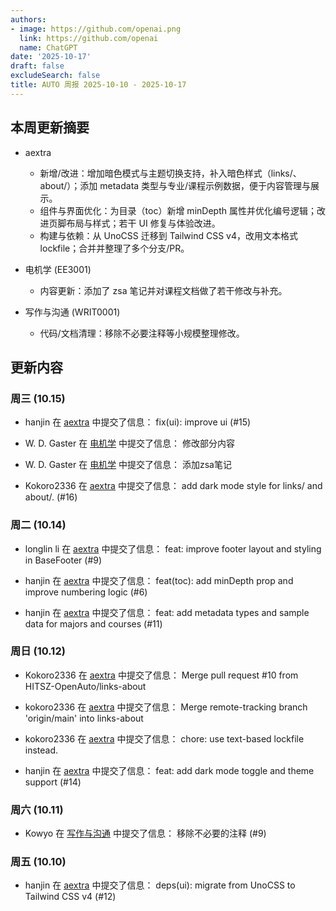 ```yaml
---
authors:
- image: https://github.com/openai.png
  link: https://github.com/openai
  name: ChatGPT
date: '2025-10-17'
draft: false
excludeSearch: false
title: AUTO 周报 2025-10-10 - 2025-10-17
---
```


## 本周更新摘要

- aextra
  - 新增/改进：增加暗色模式与主题切换支持，补入暗色样式（links/、about/）；添加 metadata 类型与专业/课程示例数据，便于内容管理与展示。
  - 组件与界面优化：为目录（toc）新增 minDepth 属性并优化编号逻辑；改进页脚布局与样式；若干 UI 修复与体验改进。
  - 构建与依赖：从 UnoCSS 迁移到 Tailwind CSS v4，改用文本格式 lockfile；合并并整理了多个分支/PR。

- 电机学 (EE3001)
  - 内容更新：添加了 zsa 笔记并对课程文档做了若干修改与补充。

- 写作与沟通 (WRIT0001)
  - 代码/文档清理：移除不必要注释等小规模整理修改。

## 更新内容

### 周三 (10.15)

- hanjin 在 [aextra](https://github.com/HITSZ-OpenAuto/aextra) 中提交了信息： fix(ui): improve ui (#15)

- W. D. Gaster 在 [电机学](https://github.com/HITSZ-OpenAuto/EE3001) 中提交了信息： 修改部分内容

- W. D. Gaster 在 [电机学](https://github.com/HITSZ-OpenAuto/EE3001) 中提交了信息： 添加zsa笔记

- Kokoro2336 在 [aextra](https://github.com/HITSZ-OpenAuto/aextra) 中提交了信息： add dark mode style for links/ and about/. (#16)

### 周二 (10.14)

- longlin li 在 [aextra](https://github.com/HITSZ-OpenAuto/aextra) 中提交了信息： feat: improve footer layout and styling in BaseFooter (#9)

- hanjin 在 [aextra](https://github.com/HITSZ-OpenAuto/aextra) 中提交了信息： feat(toc): add minDepth prop and improve numbering logic (#6)

- hanjin 在 [aextra](https://github.com/HITSZ-OpenAuto/aextra) 中提交了信息： feat: add metadata types and sample data for majors and courses (#11)

### 周日 (10.12)

- Kokoro2336 在 [aextra](https://github.com/HITSZ-OpenAuto/aextra) 中提交了信息： Merge pull request #10 from HITSZ-OpenAuto/links-about

- kokoro2336 在 [aextra](https://github.com/HITSZ-OpenAuto/aextra) 中提交了信息： Merge remote-tracking branch 'origin/main' into links-about

- kokoro2336 在 [aextra](https://github.com/HITSZ-OpenAuto/aextra) 中提交了信息： chore: use text-based lockfile instead.

- hanjin 在 [aextra](https://github.com/HITSZ-OpenAuto/aextra) 中提交了信息： feat: add dark mode toggle and theme support (#14)

### 周六 (10.11)

- Kowyo 在 [写作与沟通](https://github.com/HITSZ-OpenAuto/WRIT0001) 中提交了信息： 移除不必要的注释 (#9)

### 周五 (10.10)

- hanjin 在 [aextra](https://github.com/HITSZ-OpenAuto/aextra) 中提交了信息： deps(ui): migrate from UnoCSS to Tailwind CSS v4 (#12)

